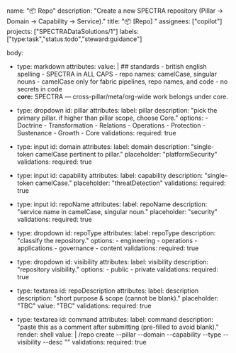 name: "📦 Repo"
description: "Create a new SPECTRA repository (Pillar → Domain → Capability → Service)."
title: "📦 [Repo] <repoName>"
assignees: ["copilot"]
projects: ["SPECTRADataSolutions/1"]
labels: ["type:task","status:todo","steward:guidance"]

body:
  - type: markdown
    attributes:
      value: |
        ## standards
        - british english spelling
        - SPECTRA in ALL CAPS
        - repo names: camelCase, singular nouns
        - camelCase only for fabric pipelines, repo names, and code
        - no secrets in code  
        **core:** SPECTRA — cross-pillar/meta/org-wide work belongs under core.

  - type: dropdown
    id: pillar
    attributes:
      label: pillar
      description: "pick the primary pillar. if higher than pillar scope, choose Core."
      options:
        - Doctrine
        - Transformation
        - Relations
        - Operations
        - Protection
        - Sustenance
        - Growth
        - Core
    validations:
      required: true

  - type: input
    id: domain
    attributes:
      label: domain
      description: "single-token camelCase pertinent to pillar."
      placeholder: "platformSecurity"
    validations:
      required: true

  - type: input
    id: capability
    attributes:
      label: capability
      description: "single-token camelCase."
      placeholder: "threatDetection"
    validations:
      required: true

  - type: input
    id: repoName
    attributes:
      label: repoName
      description: "service name in camelCase, singular noun."
      placeholder: "security"
    validations:
      required: true

  - type: dropdown
    id: repoType
    attributes:
      label: repoType
      description: "classify the repository."
      options:
        - engineering
        - operations
        - applications
        - governance
        - content
    validations:
      required: true

  - type: dropdown
    id: visibility
    attributes:
      label: visibility
      description: "repository visibility."
      options:
        - public
        - private
    validations:
      required: true

  - type: textarea
    id: repoDescription
    attributes:
      label: description
      description: "short purpose & scope (cannot be blank)."
      placeholder: "TBC"
      value: "TBC"
    validations:
      required: true

  - type: textarea
    id: command
    attributes:
      label: command
      description: "paste this as a comment after submitting (pre-filled to avoid blank)."
      render: shell
      value: |
        /repo create <repoName> --pillar <pillar> --domain <domain> --capability <capability> --type <repoType> --visibility <visibility> --desc "<repoDescription>"
    validations:
      required: true
